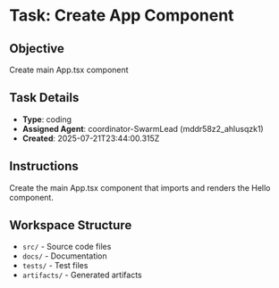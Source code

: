 # Task: Create App Component

## Objective
Create main App.tsx component

## Task Details
- **Type**: coding
- **Assigned Agent**: coordinator-SwarmLead (mddr58z2_ahlusqzk1)
- **Created**: 2025-07-21T23:44:00.315Z

## Instructions
Create the main App.tsx component that imports and renders the Hello component.

## Workspace Structure
- `src/` - Source code files
- `docs/` - Documentation
- `tests/` - Test files
- `artifacts/` - Generated artifacts
